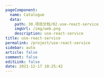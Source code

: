 ```yaml
---
pageComponent: 
  name: Catalogue
  data: 
    path: 30.项目文档/02.use-react-service
    imgUrl: /img/web.png
    description: use-react-service
title: use-react-service
permalink: /project/use-react-service
sidebar: auto
article: false
comment: false
editLink: false
date: 2021-12-17 10:25:42
---
```

